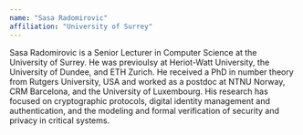 ```yaml
---
name: "Sasa Radomirovic"
affiliation: "University of Surrey"
---
```


Sasa Radomirovic is a Senior Lecturer in Computer Science at the University of Surrey. He was previoulsy at Heriot-Watt University, the University of Dundee, and ETH Zurich. He received a PhD in number theory from Rutgers University, USA and worked as a postdoc at NTNU Norway, CRM Barcelona, and the University of Luxembourg. His research has focused on cryptographic protocols, digital identity management and authentication, and the modeling and formal verification of security and privacy in critical systems.
